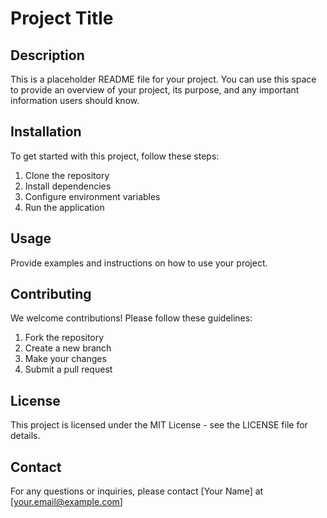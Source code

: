 # Project Title

## Description
This is a placeholder README file for your project. You can use this space to provide an overview of your project, its purpose, and any important information users should know.

## Installation
To get started with this project, follow these steps:
1. Clone the repository
2. Install dependencies
3. Configure environment variables
4. Run the application

## Usage
Provide examples and instructions on how to use your project.

## Contributing
We welcome contributions! Please follow these guidelines:
1. Fork the repository
2. Create a new branch
3. Make your changes
4. Submit a pull request

## License
This project is licensed under the MIT License - see the LICENSE file for details.

## Contact
For any questions or inquiries, please contact [Your Name] at [your.email@example.com]

